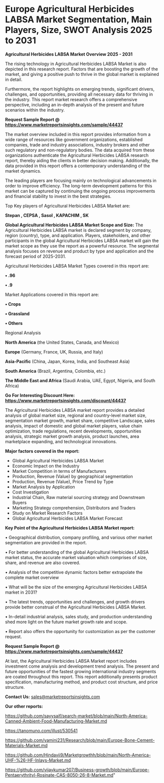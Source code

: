 # Europe Agricultural Herbicides LABSA Market Segmentation, Main Players, Size, SWOT Analysis 2025 to 2031

<Strong> Agricultural Herbicides LABSA Market Overview 2025 - 2031</strong>

The rising technology in Agricultural Herbicides LABSA Market is also depicted in this research report. Factors that are boosting the growth of the market, and giving a positive push to thrive in the global market is explained in detail.

Furthermore, the report highlights on emerging trends, significant drivers, challenges, and opportunities, providing all necessary data for thriving in the industry. This report market research offers a comprehensive perspective, including an in-depth analysis of the present and future scenarios within the industry.

<strong>Request Sample Report @ <a href=https://www.marketreportsinsights.com/sample/44437>https://www.marketreportsinsights.com/sample/44437</a></strong>

The market overview included in this report provides information from a wide range of resources like government organizations, established companies, trade and industry associations, industry brokers and other such regulatory and non-regulatory bodies. The data acquired from these organizations authenticate the Agricultural Herbicides LABSA research report, thereby aiding the clients in better decision making. Additionally, the data provided in this report offers a contemporary understanding of the market dynamics.

The leading players are focusing mainly on technological advancements in order to improve efficiency. The long-term development patterns for this market can be captured by continuing the ongoing process improvements and financial stability to invest in the best strategies.

Top Key players of Agricultural Herbicides LABSA Market are:

<strong>Stepan , CEPSA , Sasol , KAPACHIM , SK </strong>

<strong><b>Global Agricultural Herbicides LABSA Market Scope and Size:</b></strong>
The Agricultural Herbicides LABSA market is declared segment by company, region (country), type, and application. Players, stakeholders, and other participants in the global Agricultural Herbicides LABSA market will gain the market scope as they use the report as a powerful resource. The segmental analysis focuses on revenue and product by type and application and the forecast period of 2025-2031.

Agricultural Herbicides LABSA Market Types covered in this report are:

<strong>•  .96 

•  .9</strong>

Market Applications covered in this report are:

<strong>•  Crops 

•  Grassland 

•  Others</strong> 

Regional Analysis

<strong>North America</strong> (the United States, Canada, and Mexico)

<strong>Europe</strong> (Germany, France, UK, Russia, and Italy)

<strong>Asia-Pacific</strong> (China, Japan, Korea, India, and Southeast Asia)

<strong>South America</strong> (Brazil, Argentina, Colombia, etc.)

<strong>The Middle East and Africa</strong> (Saudi Arabia, UAE, Egypt, Nigeria, and South Africa)

<strong>Go For Interesting Discount Here: <a href=https://www.marketreportsinsights.com/discount/44437>https://www.marketreportsinsights.com/discount/44437</a></strong>

The Agricultural Herbicides LABSA market report provides a detailed analysis of global market size, regional and country-level market size, segmentation market growth, market share, competitive Landscape, sales analysis, impact of domestic and global market players, value chain optimization, trade regulations, recent developments, opportunities analysis, strategic market growth analysis, product launches, area marketplace expanding, and technological innovations.

<strong><b>Major factors covered in the report:</b></strong>
<ul>
  <li>Global Agricultural Herbicides LABSA Market </li>
  <li>Economic Impact on the Industry</li>
  <li>Market Competition in terms of Manufacturers</li>
  <li>Production, Revenue (Value) by geographical segmentation</li>
  <li>Production, Revenue (Value), Price Trend by Type</li>
  <li>Market Analysis by Application</li>
  <li>Cost Investigation</li>
  <li>Industrial Chain, Raw material sourcing strategy and Downstream Buyers</li>
  <li>Marketing Strategy comprehension, Distributors and Traders</li>
  <li>Study on Market Research Factors</li>
  <li>Global Agricultural Herbicides LABSA Market Forecast</li>
</ul>

<strong><b>Key Point of the Agricultural Herbicides LABSA Market report:</b></strong>

• Geographical distribution, company profiling, and various other market segmentation are provided in the report.

• For better understanding of the global Agricultural Herbicides LABSA market status, the accurate market valuation which comprises of size, share, and revenue are also covered.

• Analysis of the competitive dynamic factors better extrapolate the complete market overview

• What will be the size of the emerging Agricultural Herbicides LABSA market in 2031?

• The latest trends, opportunities and challenges, and growth drivers provide better construal of the Agricultural Herbicides LABSA Market.

• In-detail industrial analysis, sales study, and production understanding shed more light on the future market growth rate and scope.

• Report also offers the opportunity for customization as per the customer request.

<strong>Request Sample Report @ <a href=https://www.marketreportsinsights.com/sample/44437>https://www.marketreportsinsights.com/sample/44437</a></strong>

At last, the Agricultural Herbicides LABSA Market report includes investment come analysis and development trend analysis. The present and future opportunities of the fastest growing international industry segments are coated throughout this report. This report additionally presents product specification, manufacturing method, and product cost structure, and price structure.

<strong>Contact Us:</strong>
sales@marketreportsinsights.com

<strong>Our other reports:</strong>

<a href=https://github.com/sayysaif/search-market/blob/main/North-America-Canned-Ambient-Food-Manufacturing-Market.md>https://github.com/sayysaif/search-market/blob/main/North-America-Canned-Ambient-Food-Manufacturing-Market.md</a>

<a href=https://tanomuno.com/illust/530541>https://tanomuno.com/illust/530541</a>

<a href=https://github.com/yamini231/Research/blob/main/Europe-Bone-Cement-Materials-Market.md>https://github.com/yamini231/Research/blob/main/Europe-Bone-Cement-Materials-Market.md</a>

<a href=https://github.com/Hindavii9/Marketgrowthh/blob/main/North-America-UHF-%26-HF-Inlays-Market.md>https://github.com/Hindavii9/Marketgrowthh/blob/main/North-America-UHF-%26-HF-Inlays-Market.md</a>

<a href=https://github.com/vijaykumar207/Business-growth/blob/main/Europe-Pentaerythrityl-Rosinate-CAS-8050-26-8-Market.md>https://github.com/vijaykumar207/Business-growth/blob/main/Europe-Pentaerythrityl-Rosinate-CAS-8050-26-8-Market.md</a>"
